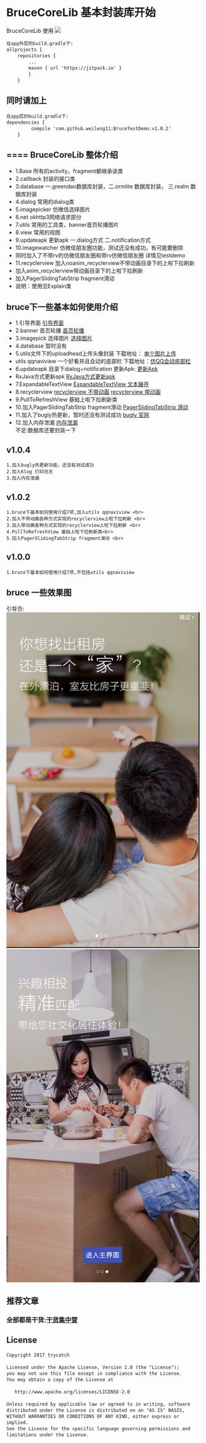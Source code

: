 # BruceCoreLib 基本封装库开始
BruceCoreLib 使用 [![](https://jitpack.io/v/weileng11/BruceTestDemo.svg)](https://jitpack.io/#weileng11/BruceTestDemo)
```
在app外层的build.gradle下:
allprojects {
	repositories {
		...
		maven { url 'https://jitpack.io' }
		}
	}

```
## 同时请加上<br>
```
在app层的build.gradle下:
dependencies {
	     compile 'com.github.weileng11:BruceTestDemo:v1.0.2'
	}

```
====
BruceCoreLib 整体介绍
-------
* 1.Base                     所有的activity，fragment都继承该类
* 2.callback                 封装的接口类
* 3.database                 一.greendao数据库封装，二.ormlite 数据库封装， 三.realm 数据库封装
* 4.dialog                   常用的dialog类
* 5.imagepicker              仿微信选择图片
* 6.net                      okhttp3网络请求部分
* 7.utils                    常用的工具类，banner首页轮播图片
* 8.view                     常用的视图
* 9.updateapk                更新apk 一.dialog方式 二.notification方式
* 10.imagewatcher             仿微信朋友圈功能，测试还没有成功，有可能要删除
*  同时加入了不带rv的仿微信朋友圈和带rv仿微信朋友圈 详情见testdemo
* 11.recyclerview             加入noanim_recyclerview不带动画目录下的上啦下拉刷新
*  加入anim_recyclerview带动画目录下的上啦下拉刷新<br>
*  加入PagerSlidingTabStrip fragment滑动 <br>
* 说明：使用见Explain类

## bruce下一些基本如何使用介绍
* 1.引导界面  [引导界面](https://github.com/bingoogolapple/BGABanner-Android#%E6%89%93%E8%B5%8F%E6%94%AF%E6%8C%81)
* 2.banner 首页轮播  [首页轮播](https://github.com/youth5201314/banner)
* 3.imagepick 选择图片  [选择图片](https://github.com/jeasonlzy/ImagePicker)
* 4.database   暂时没有
* 5.utils文件下的uploadhead上传头像封装  下载地址： [单个图片上传](https://github.com/wsy858/android-headimage-cliper)<br>
* utils qqnaviview 一个好看并且会动的底部栏  下载地址：[仿QQ会动底部栏](https://github.com/XingdongYu/QQNaviView)<br>
* 6.updateapk 目录下dialog+notification    更新Apk: [更新Apk](https://github.com/feicien/android-auto-update)<br>
* RxJava方式更新apk  [RxJava方式更新apk](https://github.com/guoyoujin/MyUpdateApk)<br>
* 7.ExpandableTextView [ExpandableTextView 文本展开](https://github.com/search?utf8=✓&q=ExpandableTextView&type=)<br>
* 8.recyclerview  [recyclerview 不带动画](https://github.com/jdsjlzx/LRecyclerView)  [recyclerview 带动画](http://blog.csdn.net/u012551350/article/details/52026740)<br>
* 9.PullToRefreshView 基础上啦下拉刷新类 <br>
* 10.加入PagerSlidingTabStrip fragment滑动  [PagerSlidingTabStrip 滑动](https://github.com/weileng11/PagerSlidingTabStrip)<br>
* 11.加入了bugly热更新，暂时还没有测试成功  [bugly 官网](https://beta.bugly.qq.com/apps/9b2ac86a27/hotfix?pid=1)<br>
* 12.加入内存泄漏  [内存泄漏](https://github.com/square/leakcanary)<br>
        不足:数据库还要封装一下<br>

## v1.0.4 <br>
```
1.加入bugly热更新功能，还没有测试成功
2.加入Klog 打印日志
3.加入内存泄漏
```


## v1.0.2 <br>
```
1.bruce下基本如何使用介绍7项,加入utils qqnaviview <br>
2.加入不带动画各种方式实现的recyclerview上啦下拉刷新 <br>
3.加入带动画各种方式实现的recyclerview上啦下拉刷新 <br>
4.PullToRefreshView 基础上啦下拉刷新类<br>
5.加入PagerSlidingTabStrip fragment滑动 <br>
```

## v1.0.0 <br>
```
1.bruce下基本如何使用介绍7项,不包括utils qqnaviview
```
## bruce 一些效果图 <br>
引导页:<br>
![screenshot](https://github.com/weileng11/BruceTestDemo/blob/master/img/yd1.png)
![screenshot](https://github.com/weileng11/BruceTestDemo/blob/master/img/yd2.png)

## 推荐文章<br>
###  全部都是干货:[干货集中营](https://github.com/maning0303/GankMM)

## License


```
Copyright 2017 trycatch

Licensed under the Apache License, Version 1.0 (the "License");
you may not use this file except in compliance with the License.
You may obtain a copy of the License at

   http://www.apache.org/licenses/LICENSE-2.0

Unless required by applicable law or agreed to in writing, software
distributed under the License is distributed on an "AS IS" BASIS,
WITHOUT WARRANTIES OR CONDITIONS OF ANY KIND, either express or implied.
See the License for the specific language governing permissions and
limitations under the License.
```